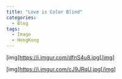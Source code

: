 ```yaml
---
title: "Love is Color Blind"
categories:
  - Blog
tags:
  - Image
  - HongKong
---
```


[img]https://i.imgur.com/dfnS4u8.jpg[/img]

[img]https://i.imgur.com/cJ9JRqU.jpg[/img]
